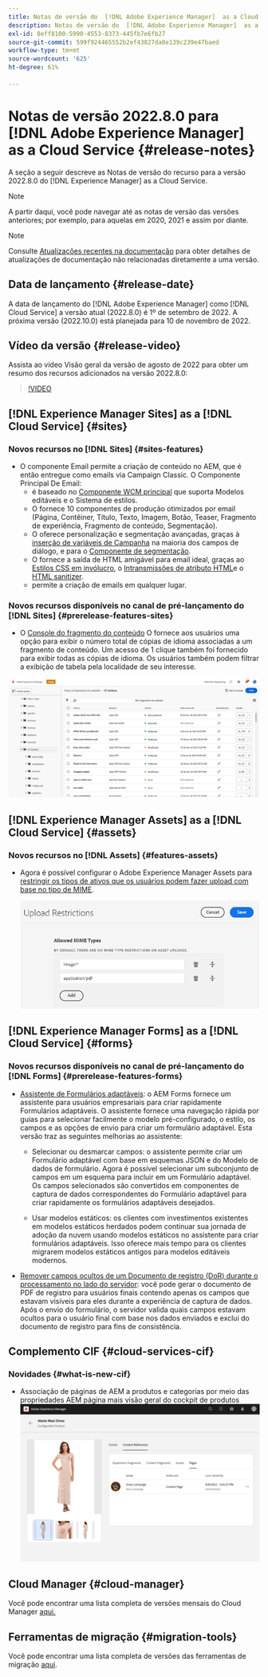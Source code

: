 ```yaml
---
title: Notas de versão do  [!DNL Adobe Experience Manager]  as a Cloud Service 2022.8.0.
description: Notas de versão do  [!DNL Adobe Experience Manager]  as a Cloud Service 2022.8.0.
exl-id: 0eff8100-5990-4553-8373-445fb7e6fb27
source-git-commit: 599f924465552b2ef43827da8e139c239e47baed
workflow-type: tm+mt
source-wordcount: '625'
ht-degree: 61%

---
```


# Notas de versão 2022.8.0 para [!DNL Adobe Experience Manager] as a Cloud Service {#release-notes}

A seção a seguir descreve as Notas de versão do recurso para a versão 2022.8.0 do [!DNL Experience Manager] as a Cloud Service.

>[!NOTE]
>
>A partir daqui, você pode navegar até as notas de versão das versões anteriores; por exemplo, para aquelas em 2020, 2021 e assim por diante.

>[!NOTE]
>
>Consulte [Atualizações recentes na documentação](https://experienceleague.adobe.com/docs/experience-manager-release-information/aem-release-updates/doc-updates/documentation-updates.html?lang=pt-BR) para obter detalhes de atualizações de documentação não relacionadas diretamente a uma versão.

## Data de lançamento {#release-date}

A data de lançamento do [!DNL Adobe Experience Manager] como [!DNL Cloud Service] a versão atual (2022.8.0) é 1º de setembro de 2022.
A próxima versão (2022.10.0) está planejada para 10 de novembro de 2022.

## Vídeo da versão {#release-video}

Assista ao vídeo Visão geral da versão de agosto de 2022 para obter um resumo dos recursos adicionados na versão 2022.8.0:

>[!VIDEO](https://video.tv.adobe.com/v/346608/?quality=12)

## [!DNL Experience Manager Sites] as a [!DNL Cloud Service] {#sites}

### Novos recursos no [!DNL Sites] {#sites-features}

* O componente Email permite a criação de conteúdo no AEM, que é então entregue como emails via Campaign Classic. O Componente Principal De Email:
   * é baseado no [Componente WCM principal](https://github.com/adobe/aem-core-wcm-components) que suporta Modelos editáveis e o Sistema de estilos.
   * O fornece 10 componentes de produção otimizados por email (Página, Contêiner, Título, Texto, Imagem, Botão, Teaser, Fragmento de experiência, Fragmento de conteúdo, Segmentação).
   * O oferece personalização e segmentação avançadas, graças à [inserção de variáveis de Campanha](https://github.com/adobe/aem-core-email-components/wiki/RTE-Personalization) na maioria dos campos de diálogo, e para o [Componente de segmentação](https://github.com/adobe/aem-core-email-components/wiki/Segmentation-component-(Technical-Documentation)).
   * O fornece a saída de HTML amigável para email ideal, graças ao [Estilos CSS em invólucro](https://github.com/adobe/aem-core-email-components/wiki/HTML-Inliner:-Technical-documentation), o [Intransmissões de atributo HTML](https://github.com/adobe/aem-core-email-components/wiki/HTML-Inliner:-Technical-documentation)e o [HTML sanitizer](https://github.com/adobe/aem-core-email-components/wiki/HTML-sanitizing:-Technical-documentation).
   * permite a criação de emails em qualquer lugar.

### Novos recursos disponíveis no canal de pré-lançamento do [!DNL Sites] {#prerelease-features-sites}

* O [Console do fragmento do conteúdo](/help/sites-cloud/administering/content-fragments/content-fragments-console.md) O fornece aos usuários uma opção para exibir o número total de cópias de idioma associadas a um fragmento de conteúdo. Um acesso de 1 clique também foi fornecido para exibir todas as cópias de idioma. Os usuários também podem filtrar a exibição de tabela pela localidade de seu interesse.

![Idiomas de Fragmentos de conteúdo](/help/release-notes/assets/cfconsole-languages.png)

## [!DNL Experience Manager Assets] as a [!DNL Cloud Service] {#assets}

### Novos recursos no [!DNL Assets] {#features-assets}

* Agora é possível configurar o Adobe Experience Manager Assets para [restringir os tipos de ativos que os usuários podem fazer upload com base no tipo de MIME](/help/assets/configure-asset-upload-restrictions.md).

   ![Restrições de upload de ativos](/help/assets/assets/asset-upload-restrictions.png)

## [!DNL Experience Manager Forms] as a [!DNL Cloud Service] {#forms}

### Novos recursos disponíveis no canal de pré-lançamento do [!DNL Forms] {#prerelease-features-forms}

* [Assistente de Formulários adaptáveis](/help/forms/creating-adaptive-form.md): o AEM Forms fornece um assistente para usuários empresariais para criar rapidamente Formulários adaptáveis. O assistente fornece uma navegação rápida por guias para selecionar facilmente o modelo pré-configurado, o estilo, os campos e as opções de envio para criar um formulário adaptável. Esta versão traz as seguintes melhorias ao assistente:

   * Selecionar ou desmarcar campos: o assistente permite criar um Formulário adaptável com base em esquemas JSON e do Modelo de dados de formulário. Agora é possível selecionar um subconjunto de campos em um esquema para incluir em um Formulário adaptável. Os campos selecionados são convertidos em componentes de captura de dados correspondentes do Formulário adaptável para criar rapidamente os formulários adaptáveis desejados.

   * Usar modelos estáticos: os clientes com investimentos existentes em modelos estáticos herdados podem continuar sua jornada de adoção da nuvem usando modelos estáticos no assistente para criar formulários adaptáveis. Isso oferece mais tempo para os clientes migrarem modelos estáticos antigos para modelos editáveis modernos.

* [Remover campos ocultos de um Documento de registro (DoR) durante o processamento no lado do servidor](/help/forms/generate-document-of-record-for-non-xfa-based-adaptive-forms.md): você pode gerar o documento de PDF de registro para usuários finais contendo apenas os campos que estavam visíveis para eles durante a experiência de captura de dados. Após o envio do formulário, o servidor valida quais campos estavam ocultos para o usuário final com base nos dados enviados e exclui do documento de registro para fins de consistência.

## Complemento CIF {#cloud-services-cif}

### Novidades {#what-is-new-cif}

* Associação de páginas de AEM a produtos e categorias por meio das propriedades AEM página mais visão geral do cockpit de produtos
   ![associação da página de cockpit do produto](/help/assets/CIF/product_cockpit_page_association.png)

## Cloud Manager {#cloud-manager}

Você pode encontrar uma lista completa de versões mensais do Cloud Manager [aqui.](/help/implementing/cloud-manager/release-notes/current.md)

## Ferramentas de migração {#migration-tools}

Você pode encontrar uma lista completa de versões das ferramentas de migração [aqui](/help/journey-migration/release-notes/release-notes-migration-tools-current.md).
